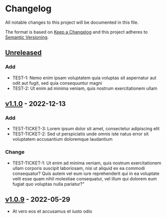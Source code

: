 # Changelog

All notable changes to this project will be documented in this file.

The format is based on [Keep a Changelog](http://keepachangelog.com/en/1.0.0/)
and this project adheres to [Semantic Versioning](http://semver.org/spec/v2.0.0.html).

## [Unreleased]
### Add
- TEST-1: Nemo enim ipsam voluptatem quia voluptas sit aspernatur aut odit aut fugit, sed quia consequuntur magni
- TEST-2: Ut enim ad minima veniam, quis nostrum exercitationem ullam

## [v1.1.0] - 2022-12-13
### Add
- TEST-TICKET-3: Lorem ipsum dolor sit amet, consectetur adipiscing elit
- TEST-TICKET-2: Sed ut perspiciatis unde omnis iste natus error sit voluptatem accusantium doloremque laudantium

### Change
- TEST-TICKET-1: Ut enim ad minima veniam, quis nostrum exercitationem ullam corporis suscipit laboriosam, nisi ut aliquid ex ea commodi consequatur? Quis autem vel eum iure reprehenderit qui in ea voluptate velit esse quam nihil molestiae consequatur, vel illum qui dolorem eum fugiat quo voluptas nulla pariatur?"



## [v1.0.9] - 2022-05-29
- At vero eos et accusamus et iusto odio

[unreleased]: https://testgit.test/testrepo/compare/v1.1.0...HEAD
[v1.1.0]: https://testgit.test/testrepo/compare/v1.0.9...v1.1.0
[v1.0.9]: https://testgit.test/testrepo/releases/tag/v1.0.9



